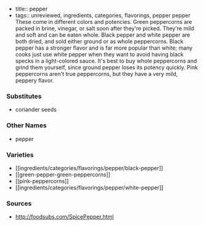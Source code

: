 - title:: pepper
- tags:: unreviewed, ingredients, categories, flavorings, pepper
pepper These come in different colors and potencies. Green peppercorns are packed in brine, vinegar, or salt soon after they're picked. They're mild and soft and can be eaten whole. Black pepper and white pepper are both dried, and sold either ground or as whole peppercorns. Black pepper has a stronger flavor and is far more popular than white; many cooks just use white pepper when they want to avoid having black specks in a light-colored sauce. It's best to buy whole peppercorns and grind them yourself, since ground pepper loses its potency quickly. Pink peppercorns aren't true peppercorns, but they have a very mild, peppery flavor.

### Substitutes
- coriander seeds

### Other Names
* pepper

### Varieties

* [[ingredients/categories/flavorings/pepper/black-pepper]]
* [[green-pepper-green-peppercorns]]
* [[pink-peppercorns]]
* [[ingredients/categories/flavorings/pepper/white-pepper]]

### Sources
* http://foodsubs.com/SpicePepper.html
